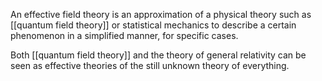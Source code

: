An effective field theory is an approximation of a physical theory such as [[quantum field theory]] or statistical mechanics to describe a certain phenomenon in a simplified manner, for specific cases.

Both [[quantum field theory]] and the theory of general relativity can be seen as effective theories of the still unknown theory of everything.